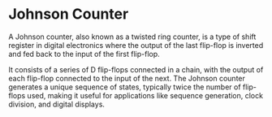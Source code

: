 # Johnson Counter

A Johnson counter, also known as a twisted ring counter, is a type of shift register in digital electronics where the output of the last flip-flop is inverted and fed back to the input of the first flip-flop. 

It consists of a series of D flip-flops connected in a chain, with the output of each flip-flop connected to the input of the next. The Johnson counter generates a unique sequence of states, typically twice the number of flip-flops used, making it useful for applications like sequence generation, clock division, and digital displays.